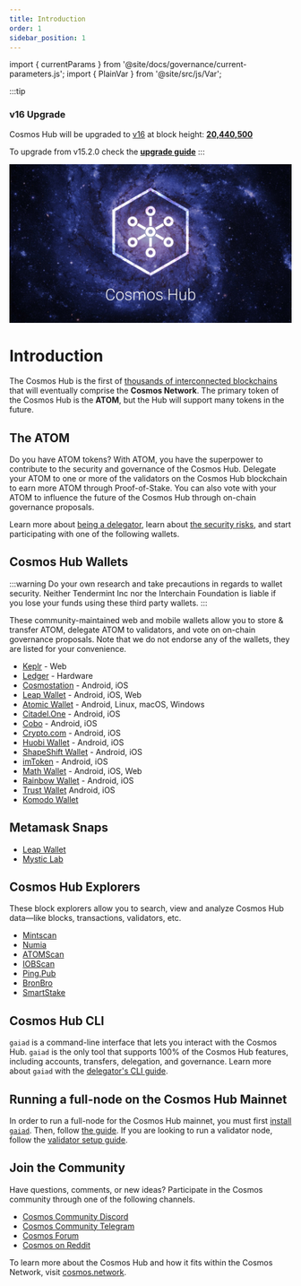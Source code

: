 ```yaml
---
title: Introduction
order: 1
sidebar_position: 1
---
```

import { currentParams } from '@site/docs/governance/current-parameters.js'; 
import { PlainVar } from '@site/src/js/Var';

:::tip
### **v16 Upgrade**
Cosmos Hub will be upgraded to [v16](https://github.com/cosmos/gaia/releases/tag/v16.0.0) at block height: **[20,440,500](https://www.mintscan.io/cosmos/blocks/20440500)**

To upgrade from v15.2.0 check the [**upgrade guide**](./migration/latest.md)
:::

![Welcome to the Cosmos Hub](images/cosmos-hub-image.jpg)

# Introduction

The Cosmos Hub is the first of [thousands of interconnected blockchains](https://cosmos.network) that will eventually comprise the **Cosmos Network**. The primary token of the Cosmos Hub is the **ATOM**, but the Hub will support many tokens in the future.

## The ATOM

Do you have ATOM tokens? With ATOM, you have the superpower to contribute to the security and governance of the Cosmos Hub. Delegate your ATOM to one or more of the <PlainVar children={currentParams.staking.MaxValidators} /> validators on the Cosmos Hub blockchain to earn more ATOM through Proof-of-Stake. You can also vote with your ATOM to influence the future of the Cosmos Hub through on-chain governance proposals.

Learn more about [being a delegator](./delegators/delegator-faq.md), learn about [the security risks](./delegators/delegator-security.md), and start participating with one of the following wallets.

## Cosmos Hub Wallets

:::warning
Do your own research and take precautions in regards to wallet security. Neither Tendermint Inc nor the Interchain Foundation is liable if you lose your funds using these third party wallets.
:::

These community-maintained web and mobile wallets allow you to store & transfer ATOM, delegate ATOM to validators, and vote on on-chain governance proposals. Note that we do not endorse any of the wallets, they are listed for your convenience.

* [Keplr](https://wallet.keplr.app) - Web
* [Ledger](https://www.ledger.com/cosmos-wallet) - Hardware
* [Cosmostation](https://www.cosmostation.io/) - Android, iOS
* [Leap Wallet](https://www.leapwallet.io/) - Android, iOS, Web
* [Atomic Wallet](https://atomicwallet.io/) - Android, Linux, macOS, Windows
* [Citadel.One](https://citadel.one/#mobile) - Android, iOS
* [Cobo](https://cobo.com/) - Android, iOS
* [Crypto.com](https://crypto.com/) - Android, iOS
* [Huobi Wallet](https://www.huobiwallet.com/) - Android, iOS
* [ShapeShift Wallet](https://app.shapeshift.com/) - Android, iOS
* [imToken](https://token.im/) - Android, iOS
* [Math Wallet](https://www.mathwallet.org/en/) - Android, iOS, Web
* [Rainbow Wallet](https://www.rainbow.one) - Android, iOS
* [Trust Wallet](https://trustwallet.com/) Android, iOS
* [Komodo Wallet](https://atomicdex.io/en/)


## Metamask Snaps

* [Leap Wallet](https://www.leapwallet.io/snaps)
* [Mystic Lab](https://metamask.mysticlabs.xyz/)

## Cosmos Hub Explorers

These block explorers allow you to search, view and analyze Cosmos Hub data&mdash;like blocks, transactions, validators, etc.

* [Mintscan](https://mintscan.io)
* [Numia](https://www.datalenses.zone/chain/cosmos)
* [ATOMScan](https://atomscan.com)
* [IOBScan](https://cosmoshub.iobscan.io/)
* [Ping.Pub](https://ping.pub/cosmos)
* [BronBro](https://monitor.bronbro.io/d/cosmos-stats/cosmos)
* [SmartStake](https://cosmos.smartstake.io/stats)

## Cosmos Hub CLI

`gaiad` is a command-line interface that lets you interact with the Cosmos Hub. `gaiad` is the only tool that supports 100% of the Cosmos Hub features, including accounts, transfers, delegation, and governance. Learn more about `gaiad` with the [delegator's CLI guide](./delegators/delegator-guide-cli.md).

## Running a full-node on the Cosmos Hub Mainnet

In order to run a full-node for the Cosmos Hub mainnet, you must first [install `gaiad`](./getting-started/installation). Then, follow [the guide](./hub-tutorials/join-mainnet).
If you are looking to run a validator node, follow the [validator setup guide](./validators/validator-setup).

## Join the Community

Have questions, comments, or new ideas? Participate in the Cosmos community through one of the following channels.

* [Cosmos Community Discord](https://discord.gg/cosmosnetwork)
* [Cosmos Community Telegram](https://t.me/cosmosproject)
* [Cosmos Forum](https://forum.cosmos.network)
* [Cosmos on Reddit](https://reddit.com/r/cosmosnetwork)

To learn more about the Cosmos Hub and how it fits within the Cosmos Network, visit [cosmos.network](https://cosmos.network).

